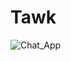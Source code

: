 # Tawk 



![Chat_App](https://github.com/arijit203/Tawk/assets/99786400/83f2ee46-2deb-4dc9-bff8-5700ef74e69c)
